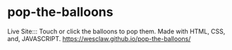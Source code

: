 # pop-the-balloons 
Live Site:::
Touch or click the balloons to pop them. Made with HTML, CSS, and, JAVASCRIPT.
https://wesclaw.github.io/pop-the-balloons/
